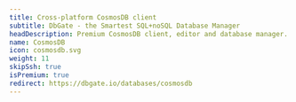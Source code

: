 ```yaml
---
title: Cross-platform CosmosDB client
subtitle: DbGate - the Smartest SQL+noSQL Database Manager
headDescription: Premium CosmosDB client, editor and database manager. Web application or desktop app for Linux, Windows, MacOS.
name: CosmosDB
icon: cosmosdb.svg
weight: 11
skipSsh: true
isPremium: true
redirect: https://dbgate.io/databases/cosmosdb
---
```

